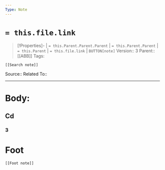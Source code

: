 ```yaml
---
Type: Note
---
```

# `= this.file.link`
>[!Properties]- |  `= this.Parent.Parent.Parent` | `= this.Parent.Parent` | `= this.Parent` | `= this.file.link` | `BUTTON[note]` 
>Version:: 3
>Parent:: [[ABB]]
>Tags:
```meta-bind-embed
[[Search note]]
```
Source::
Related To::
***
# Body:

## Cd
### 3









# Foot
```meta-bind-embed
[[Foot note]]
``` 